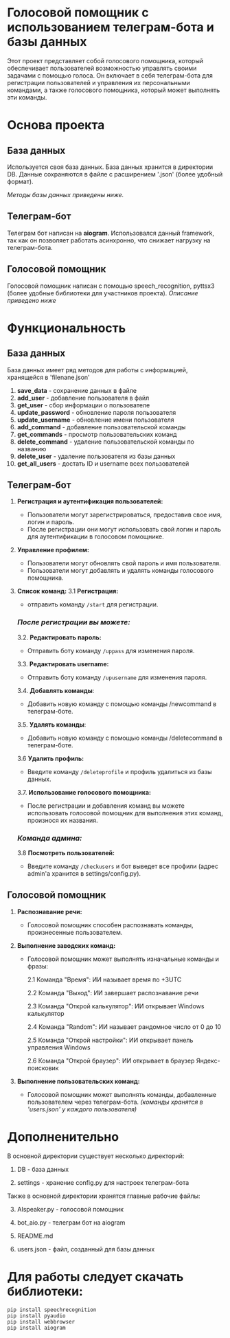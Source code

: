# Голосовой помощник с использованием телеграм-бота и базы данных

Этот проект представляет собой голосового помощника, который обеспечивает пользователей возможностью управлять своими задачами с помощью голоса. Он включает в себя телеграм-бота для регистрации пользователей и управления их персональными командами, а также голосового помощника, который может выполнять эти команды.


# Основа проекта

## База данных
Используется своя база данных. База данных хранится в директории DB. Данные сохраняются в файле с расширением '.json' (более удобный формат).

*Методы базы данных приведены ниже.*

## Телеграм-бот
Телеграм бот написан на **aiogram**. Использовался данный framework, так как он позволяет работать асинхронно, что снижает нагрузку на телеграм-бота.


## Голосовой помощник
Голосовой помощник написан с помощью speech_recognition, pyttsx3 (более удобные библиотеки для участников проекта). 
*Описание приведено ниже*

# Функциональность

## База данных
База данных имеет ряд методов для работы с информацией, хранящейся в 'filenane.json'
1. **save_data** - сохранение данных в файле
2. **add_user** - добавление пользователя в файл
3. **get_user** - сбор информации о пользователе
4. **update_password** - обновление пароля пользователя 
5. **update_username** - обновление имени пользователя 
6. **add_command** - добавление пользовательской команды 
7. **get_commands** - просмотр пользовательских команд 
8. **delete_command** - удаление пользовательской команды по названию 
9. **delete_user** - удаление пользователя из базы данных
10. **get_all_users** - достать ID и username всех пользователей


## Телеграм-бот
1. **Регистрация и аутентификация пользователей:**
   - Пользователи могут зарегистрироваться, предоставив свое имя, логин и пароль.
   - После регистрации они могут использовать свой логин и пароль для аутентификации в голосовом помощнике.
   
2. **Управление профилем:**
   - Пользователи могут обновлять свой пароль и имя пользователя.
   - Пользователи могут добавлять и удалять команды голосового помощника.

3. **Список команд:**
   3.1 **Регистрация:**
   - отправить команду `/start` для регистрации.

   ### ***После регистрации вы можете:***

   3.2. **Редактировать пароль:**
      - Отправить боту команду `/uppass` для изменения пароля.

   3.3. **Редактировать username:**
      - Отправить боту команду `/upusername` для изменения пароля.
   
   3.4. **Добавлять команды**:
      - Добавить новую команду с помощью команды /newcommand в телеграм-боте.

   3.5. **Удалять команды**:
      - Добавить новую команду с помощью команды /deletecommand в телеграм-боте.
        
   3.6 **Удалить профиль:**
      - Введите команду `/deleteprofile` и профиль удалиться из базы данных.

   3.7. **Использование голосового помощника:**
      - После регистрации и добавления команд вы можете использовать голосовой помощник для выполнения этих команд, произнося их названия.

   ### ***Команда админа:***

   3.8 **Посмотреть пользователей:**
      - Введите команду `/checkusers` и бот выведет все профили (адрес admin'а хранится в settings/config.py).
        
## Голосовой помощник
1. **Распознавание речи:**
   - Голосовой помощник способен распознавать команды, произнесенные пользователем.

2. **Выполнение заводских команд:**
   - Голосовой помощник может выполнять изначальные команды и фразы:

     2.1 Команда "Время": ИИ называет время по +3UTC

     2.2 Команда "Выход": ИИ завершает распознавание речи
     
     2.3 Команда "Открой калькулятор": ИИ открывает Windows калькулятор
     
     2.4 Команда "Random": ИИ называет рандомное число от 0 до 10
     
     2.5 Команда "Открой настройки": ИИ открывает панель управления Windows

     2.6 Команда "Открой браузер": ИИ открывает в браузер Яндекс-поисковик
     
3. **Выполнение пользовательских команд:**
   - Голосовой помощник может выполнять команды, добавленные пользователем через телеграм-бота.
     *(команды хранятся в 'users.json' у каждого пользователя)*

# Дополненительно
В основной директории существует несколько директорий:

1. DB - база данных
   
2. settings - хранение config.py для настроек телеграм-бота
   

Также в основной директории хранятся главные рабочие файлы:

3. AIspeaker.py - голосовой помощник
   
4. bot_aio.py - телеграм бот на aiogram
   
5. README.md
   
6. users.json - файл, созданный для базы данных


# Для работы следует скачать библиотеки:
```
pip install speechrecognition
pip install pyaudio
pip install webbrowser
pip install aiogram
```
